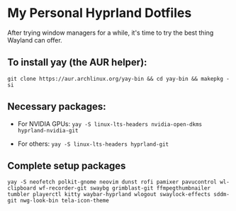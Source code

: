 # My Personal Hyprland Dotfiles
After trying window managers for a while,  it's time to try the best thing Wayland can offer.

## To install yay (the AUR helper):

```git clone https://aur.archlinux.org/yay-bin && cd yay-bin && makepkg -si```

## Necessary packages:

* For NVIDIA GPUs: ```yay -S linux-lts-headers nvidia-open-dkms hyprland-nvidia-git```

* For others: ```yay -S linux-lts-headers hyprland-git```

## Complete setup packages
```yay -S neofetch polkit-gnome neovim dunst rofi pamixer pavucontrol wl-clipboard wf-recorder-git swaybg grimblast-git ffmpegthumbnailer tumbler playerctl kitty waybar-hyprland wlogout swaylock-effects sddm-git nwg-look-bin tela-icon-theme```
